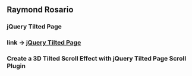  ## Raymond Rosario
 ### jQuery Tilted Page
 ### link -> [jQuery Tilted Page](http://www.thepetedesign.com/demos/tiltedpage_scroll_demo.html)
 ### Create a 3D Tilted Scroll Effect with jQuery Tilted Page Scroll Plugin 
